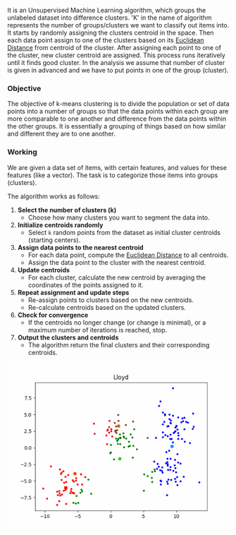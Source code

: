 It is an Unsupervised Machine Learning algorithm, which groups the unlabeled dataset into difference clusters.
'K' in the name of algorithm represents the number of groups/clusters we want to classify out items into.
It starts by randomly assigning the clusters centroid in the space. Then each data point assign to one of the clusters based on its [Euclidean Distance](Euclidean%20Distance.md) from centroid of the cluster. After assigning each point to one of the cluster, new cluster centroid are assigned. This process runs iteratively until it finds good cluster. In the analysis we assume that number of cluster is given in advanced and we have to put points in one of the group (cluster).

### Objective
The objective of k-means clustering is to divide the population or set of data points into a number of groups so that the data points within each group are more comparable to one another and difference from the data points within the other groups. It is essentially a grouping of things based on how similar and different they are to one another.

### Working
We are given a data set of items, with certain features, and values for these features (like a vector). The task is to categorize those items into groups (clusters). 

The algorithm works as follows:
1. **Select the number of clusters (k)**
	- Choose how many clusters you want to segment the data into.
2. **Initialize centroids randomly**
	- Select `k` random points from the dataset as initial cluster centroids (starting centers).
3. **Assign data points to the nearest centroid**
	- For each data point, compute the [Euclidean Distance](Euclidean%20Distance.md) to all centroids.
	- Assign the data point to the cluster with the nearest centroid.
4. **Update centroids**
	- For each cluster, calculate the new centroid by averaging the coordinates of the points assigned to it.
5. **Repeat assignment and update steps**
	- Re-assign points to clusters based on the new centroids.
	- Re-calculate centroids based on the updated clusters.
6. **Check for convergence**
	- If the centroids no longer change (or change is minimal), or a maximum number of iterations is reached, stop. 
7. **Output the clusters and centroids**
	- The algorithm return the final clusters and their corresponding centroids.

![loyyd_kmean|center](images/loyyd_kmean.gif)